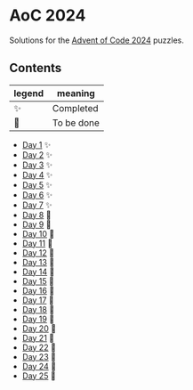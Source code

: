 # AoC 2024

Solutions for the [Advent of Code 2024](https://adventofcode.com/2024) puzzles.

## Contents

| legend | meaning    |
|--------|------------|
| ✨      | Completed  |
| 🚧     | To be done |

- [Day 1](./aoc-2024/day-01/README.MD) ✨
- [Day 2](./aoc-2024/day-02/README.MD) ✨
- [Day 3](./aoc-2024/day-03/README.MD) ✨
- [Day 4](./aoc-2024/day-04/README.MD) ✨
- [Day 5](./aoc-2024/day-05/README.MD) ✨
- [Day 6](./aoc-2024/day-06/README.MD) ✨
- [Day 7](./aoc-2024/day-07/README.MD) ✨
- [Day 8](./aoc-2024/day-08/README.MD) 🚧
- [Day 9](./aoc-2024/day-09/README.MD) 🚧
- [Day 10](./aoc-2024/day-10/README.MD) 🚧
- [Day 11](./aoc-2024/day-11/README.MD) 🚧
- [Day 12](./aoc-2024/day-12/README.MD) 🚧
- [Day 13](./aoc-2024/day-13/README.MD) 🚧
- [Day 14](./aoc-2024/day-14/README.MD) 🚧
- [Day 15](./aoc-2024/day-15/README.MD) 🚧
- [Day 16](./aoc-2024/day-16/README.MD) 🚧
- [Day 17](./aoc-2024/day-17/README.MD) 🚧
- [Day 18](./aoc-2024/day-18/README.MD) 🚧
- [Day 19](./aoc-2024/day-19/README.MD) 🚧
- [Day 20](./aoc-2024/day-20/README.MD) 🚧
- [Day 21](./aoc-2024/day-21/README.MD) 🚧
- [Day 22](./aoc-2024/day-22/README.MD) 🚧
- [Day 23](./aoc-2024/day-23/README.MD) 🚧
- [Day 24](./aoc-2024/day-24/README.MD) 🚧
- [Day 25](./aoc-2024/day-25/README.MD) 🚧

